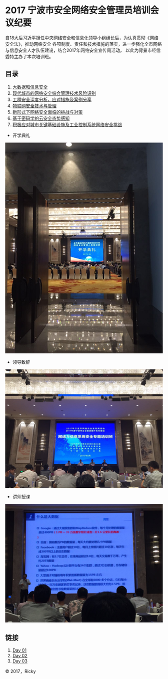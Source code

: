 
# 2017 宁波市安全网络安全管理员培训会议纪要


   自18大后习近平担任中央网络安全和信息化领导小组组长后，为认真贯彻《网络安全法》，推动网络安全
各项制度、责任和技术措施的落实，进一步强化全市网络与信息安全人才队伍建设，结合2017年网络安全宣传周活动，
以此为背景市经信委特主办了本次培训班。



## 目录

1. [大数据和信息安全](day_01.md)
2. [现代城市的网络安全综合管理技术风险识别](day_01.md)
3. [工程安全深度分析、应对措施及案例分享](image.md)
4. [物联网安全技术与管理](image.md)
5. [新形式下网络安全面临的挑战与对策](image.md)
6. [基于密码学的云安全态势感知](image.md)
7. [积极应对城市关键基础设施及工业控制系统网络安全挑战](image.md)

* 开学典礼
                                 
 ![](https://github.com/AnShengTec/Network-Security-Management/blob/master/image/WechatIMG66.jpeg)

 * 领导致辞
                                 
 ![](https://github.com/AnShengTec/Network-Security-Management/blob/master/image/WechatIMG67.jpeg)

 * 讲师授课
                                 
 ![](https://github.com/AnShengTec/Network-Security-Management/blob/master/image/WechatIMG68.jpeg)


## 链接

1. [Day 01](day_01.md)
2. [Day 02](day_02.md)
3. [Day 03](day_03.md)

&copy; 2017，Ricky
